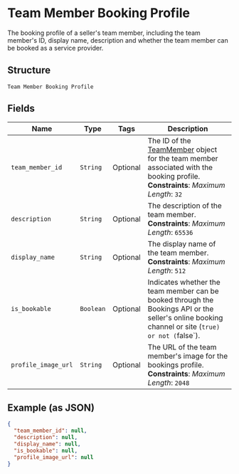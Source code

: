 
# Team Member Booking Profile

The booking profile of a seller's team member, including the team member's ID, display name, description and whether the team member can be booked as a service provider.

## Structure

`Team Member Booking Profile`

## Fields

| Name | Type | Tags | Description |
|  --- | --- | --- | --- |
| `team_member_id` | `String` | Optional | The ID of the [TeamMember](../../doc/models/team-member.md) object for the team member associated with the booking profile.<br>**Constraints**: *Maximum Length*: `32` |
| `description` | `String` | Optional | The description of the team member.<br>**Constraints**: *Maximum Length*: `65536` |
| `display_name` | `String` | Optional | The display name of the team member.<br>**Constraints**: *Maximum Length*: `512` |
| `is_bookable` | `Boolean` | Optional | Indicates whether the team member can be booked through the Bookings API or the seller's online booking channel or site (`true) or not (`false`). |
| `profile_image_url` | `String` | Optional | The URL of the team member's image for the bookings profile.<br>**Constraints**: *Maximum Length*: `2048` |

## Example (as JSON)

```json
{
  "team_member_id": null,
  "description": null,
  "display_name": null,
  "is_bookable": null,
  "profile_image_url": null
}
```

